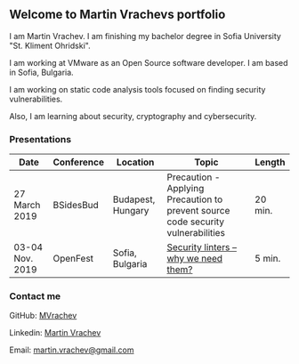 ## Welcome to Martin Vrachevs portfolio

I am Martin Vrachev. I am finishing my bachelor degree in Sofia University "St. Kliment Ohridski".

I am working at VMware as an Open Source software developer. I am based in Sofia, Bulgaria.

I am working on static code analysis tools focused on finding security vulnerabilities.

Also, I am learning about security, cryptography and cybersecurity.


### Presentations

| Date | Conference | Location | Topic | Length |
| --- | --- | --- | --- | --- |
| 27 March 2019 | BSidesBud | Budapest, Hungary | Precaution - Applying Precaution to prevent source code security vulnerabilities | 20 min.
| 03-04 Nov. 2019| OpenFest | Sofia, Bulgaria | [Security linters – why we need them?](https://www.youtube.com/watch?v=GcffWbg2ERY&t=35s) | 5 min.


### Contact me

GitHub: [MVrachev](github.com/mvrachev)

Linkedin: [Martin Vrachev](https://www.linkedin.com/in/martin-vrachev/)

Email: martin.vrachev@gmail.com
